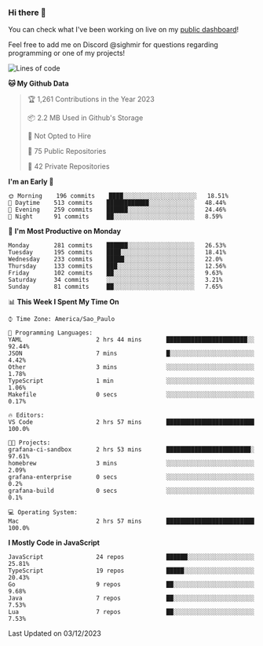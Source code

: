 ### Hi there 👋

<!--
**guicaulada/guicaulada** is a ✨ _special_ ✨ repository because its `README.md` (this file) appears on your GitHub profile.

Here are some ideas to get you started:

- 🔭 I’m currently working on ...
- 🌱 I’m currently learning ...
- 👯 I’m looking to collaborate on ...
- 🤔 I’m looking for help with ...
- 💬 Ask me about ...
- 📫 How to reach me: ...
- 😄 Pronouns: ...
- ⚡ Fun fact: ...
-->

You can check what I've been working on live on my [public dashboard](https://guicaulada.grafana.net/public-dashboards/7b7f644500ec4e6cb5d7a4e7b5ed0dab)!

Feel free to add me on Discord @sighmir for questions regarding programming or one of my projects!

<!--START_SECTION:waka-->
![Lines of code](https://img.shields.io/badge/From%20Hello%20World%20I%27ve%20Written-22.6%20million%20lines%20of%20code-blue)

**🐱 My Github Data** 

> 🏆 1,261 Contributions in the Year 2023
 > 
> 📦 2.2 MB Used in Github's Storage 
 > 
> 🚫 Not Opted to Hire
 > 
> 📜 75 Public Repositories 
 > 
> 🔑 42 Private Repositories  
 > 
**I'm an Early 🐤** 

```text
🌞 Morning    196 commits    ████░░░░░░░░░░░░░░░░░░░░░   18.51% 
🌆 Daytime    513 commits    ████████████░░░░░░░░░░░░░   48.44% 
🌃 Evening    259 commits    ██████░░░░░░░░░░░░░░░░░░░   24.46% 
🌙 Night      91 commits     ██░░░░░░░░░░░░░░░░░░░░░░░   8.59%

```
📅 **I'm Most Productive on Monday** 

```text
Monday       281 commits    ██████░░░░░░░░░░░░░░░░░░░   26.53% 
Tuesday      195 commits    ████░░░░░░░░░░░░░░░░░░░░░   18.41% 
Wednesday    233 commits    █████░░░░░░░░░░░░░░░░░░░░   22.0% 
Thursday     133 commits    ███░░░░░░░░░░░░░░░░░░░░░░   12.56% 
Friday       102 commits    ██░░░░░░░░░░░░░░░░░░░░░░░   9.63% 
Saturday     34 commits     ░░░░░░░░░░░░░░░░░░░░░░░░░   3.21% 
Sunday       81 commits     ██░░░░░░░░░░░░░░░░░░░░░░░   7.65%

```


📊 **This Week I Spent My Time On** 

```text
⌚︎ Time Zone: America/Sao_Paulo

💬 Programming Languages: 
YAML                     2 hrs 44 mins       ███████████████████████░░   92.44% 
JSON                     7 mins              █░░░░░░░░░░░░░░░░░░░░░░░░   4.42% 
Other                    3 mins              ░░░░░░░░░░░░░░░░░░░░░░░░░   1.78% 
TypeScript               1 min               ░░░░░░░░░░░░░░░░░░░░░░░░░   1.06% 
Makefile                 0 secs              ░░░░░░░░░░░░░░░░░░░░░░░░░   0.17%

🔥 Editors: 
VS Code                  2 hrs 57 mins       █████████████████████████   100.0%

🐱‍💻 Projects: 
grafana-ci-sandbox       2 hrs 53 mins       ████████████████████████░   97.61% 
homebrew                 3 mins              ░░░░░░░░░░░░░░░░░░░░░░░░░   2.09% 
grafana-enterprise       0 secs              ░░░░░░░░░░░░░░░░░░░░░░░░░   0.2% 
grafana-build            0 secs              ░░░░░░░░░░░░░░░░░░░░░░░░░   0.1%

💻 Operating System: 
Mac                      2 hrs 57 mins       █████████████████████████   100.0%

```

**I Mostly Code in JavaScript** 

```text
JavaScript               24 repos            ██████░░░░░░░░░░░░░░░░░░░   25.81% 
TypeScript               19 repos            █████░░░░░░░░░░░░░░░░░░░░   20.43% 
Go                       9 repos             ██░░░░░░░░░░░░░░░░░░░░░░░   9.68% 
Java                     7 repos             ██░░░░░░░░░░░░░░░░░░░░░░░   7.53% 
Lua                      7 repos             ██░░░░░░░░░░░░░░░░░░░░░░░   7.53%

```



 Last Updated on 03/12/2023
<!--END_SECTION:waka-->

